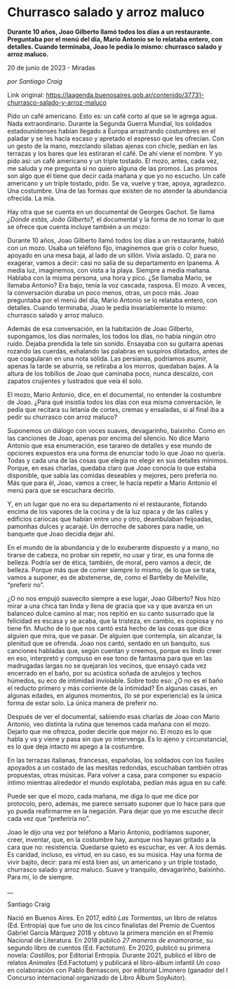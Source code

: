 # Churrasco salado y arroz maluco

**Durante 10 años, Joao Gilberto llamó todos los días a un restaurante. Preguntaba por el menú del día, Mario Antonio se lo relataba entero, con detalles. Cuando terminaba, Joao le pedía lo mismo: churrasco salado y arroz maluco.**

20 de junio de 2023 - Miradas

_por Santiago Craig_

Link original: https://laagenda.buenosaires.gob.ar/contenido/37731-churrasco-salado-y-arroz-maluco



Pido un café americano. Esto es: un café corto al que se le agrega agua. Nada extraordinario. Durante la Segunda Guerra Mundial, los soldados estadounidenses habían llegado a Europa arrastrando costumbres en el paladar y se les hacía escaso y apretado el espresso que les ofrecían. Con un gesto de la mano, mezclando sílabas ajenas con chicle, pedían en las terrazas y los bares que les estiraran el café. De ahí viene el nombre. Y yo pido así: un café americano y un triple tostado. El mozo, antes, cada vez, me saluda y me pregunta si no quiero alguna de las promos. Las promos son algo que él tiene que decir cada mañana y que yo no escucho. Un café americano y un triple tostado, pido. Se va, vuelve y trae, apoya, agradezco. Una costumbre. Una de las formas que existen de no atender la abundancia ofrecida. La mía.




Hay otra que se cuenta en un documental de Georges Gachot. Se llama *¿Dónde estás, Joâo Gilberto?,* el documental y la forma de no tomar lo que se ofrece que cuenta incluye también a un mozo:




Durante 10 años, Joao Gilberto llamó todos los días a un restaurante, habló con un mozo. Usaba un teléfono fijo, imaginemos que gris o color hueso, apoyado en una mesa baja, al lado de un sillón. Vivía aislado. O, para no exagerar, vamos a decir: casi no salía de su departamento en Ipanema. A media luz, imaginemos, con vista a la playa. Siempre a media mañana. Hablaba con la misma persona, una hora y pico. ¿Se llamaba Mario, se llamaba Antonio? Era bajo, tenía la voz cascada, rasposa. El mozo. A veces, la conversación duraba un poco menos, otras, un poco más. Joao preguntaba por el menú del día, Mario Antonio se lo relataba entero, con detalles. Cuando terminaba, Joao le pedía invariablemente lo mismo: churrasco salado y arroz maluco.




Además de esa conversación, en la habitación de Joao Gilberto, supongamos, los días normales, los todos los días, no había ningún otro ruido. Dejaba prendida la tele sin sonido. Ensayaba con su guitarra apenas rozando las cuerdas, exhalando las palabras en suspiros dilatados, antes de que coagularan en una nota sólida. Las persianas, podríamos asumir, apenas la tarde se aburría, se retiraba a los morros, quedaban bajas. A la altura de los tobillos de Joao que caminaba poco, nunca descalzo, con zapatos crujientes y lustrados que veía él solo.




El mozo, Mario Antonio, dice, en el documental, no entender la costumbre de Joao. ¿Para qué insistía todos los días con esa misma conversación, le pedía que recitara su letanía de cortes, cremas y ensaladas, si al final iba a pedir su churrasco con arroz maluco?




Suponemos un diálogo con voces suaves, devagarinho, baixinho. Como en las canciones de Joao, apenas por encima del silencio. No dice Mario Antonio que esa enumeración, ese tarareo de detalles y ese mundo de opciones expuestos era una forma de enunciar todo lo que Joao no quería. Todas y cada una de las cosas que elegía no elegir en sus detalles mínimos. Porque, en esas charlas, quedaba claro que Joao conocía lo que estaba disponible, que sabía las comidas deseables y mejores, pero prefería no. Más que para él, Joao, vamos a creer, le hacía repetir a Mario Antonio el menú para que se escuchara decirlo.




Y, en un lugar que no era su departamento ni el restaurante, flotando encima de los vapores de la cocina y de la luz opaca y de las calles y edificios cariocas que habían entre uno y otro, deambulaban feijoadas, pamonhas dulces y acarajé. Un derroche de sabores para nadie, un banquete que Joao decidía dejar ahí.




En el mundo de la abundancia y de lo exuberante dispuesto y a mano, no tirarse de cabeza, no probar sin repetir, no usar y tirar, es una forma de belleza. Podría ser de ética, también, de moral, pero vamos a decir, de belleza. Porque más que de comer siempre lo mismo, de lo que se trata, vamos a suponer, es de abstenerse, de, como el Bartleby de Melville, “preferir no”.




¿O no nos empujó suavecito siempre a ese lugar, Joao Gilberto? Nos hizo mirar a una chica tan linda y llena de gracia que va y que avanza en un balanceo dulce camino al mar; nos repitió en su canto susurrado que la felicidad es escasa y se acaba, que la tristeza, en cambio, es copiosa y no tiene fin. Mucho de lo que nos cantó está hecho de las cosas que dice alguien que mira, que ve pasar. De alguien que contempla, sin alcanzar, la plenitud que se ofrenda. Joao nos cantó, sentado en un banquito, sus canciones habladas que, según cuentan y creemos, porque es lindo creer en eso, interpretó y compuso en ese tono de fantasma para que en las madrugadas largas no se quejaran los vecinos, que ensayó cada vez encerrado en el baño, por su acústica soñada de azulejos y techos húmedos, su eco de intimidad inviolable. Sobre todo eso: ¿O no es el baño el reducto primero y más corriente de la intimidad? En algunas casas, en algunas edades, en algunos momentos, (lo sé por experiencia) es la única forma de estar solo. La única manera de preferir no.




Después de ver el documental, sabiendo esas charlas de Joao con Mario Antonio, veo distinta la rutina que tenemos cada mañana con el mozo. Dejarlo que me ofrezca, poder decirle que mejor no. El mozo es lo que habla y va y viene y pasa sin que yo intervenga. Es lo ajeno y circunstancial, es lo que deja intacto mi apego a la costumbre.




En las terrazas italianas, francesas, españolas, los soldados con los fusiles apoyados a un costado de las mesitas redondas, escuchaban también otras propuestas, otras músicas. Para volver a casa, para componer su espacio íntimo mientras alrededor el mundo explotaba, pedían más agua en su café.




Puede ser que el mozo, cada mañana, me diga lo que me dice por protocolo, pero, además, me parece sensato suponer que lo hace para que yo pueda reafirmarme en la negación. Para dejar que yo me escuche decir cada vez que “preferiría no”.




Joao le dijo una vez por teléfono a Mario Antonio, podríamos suponer, creer, inventar, que, en la costumbre hay, aunque nos hayan gritado a la cara que no: resistencia. Quedarse quieto es escuchar, es ver. A los demás. Es caridad, incluso, es virtud, en su caso, es su música. Hay una forma de vivir bajito, decir: para mí está bien así, un americano y un triple tostado, churrasco salado y arroz maluco. Suave y tranquilo, devagarinho, baixinho. Para mí, lo de siempre.




\_\_




Santiago Craig




Nació en Buenos Aires. En 2017, editó *Las Tormentas*, un libro de relatos (Ed. Entropía) que fue uno de los cinco finalistas del Premio de Cuentos Gabriel García Márquez 2018 y obtuvo la primera mención en el Premio Nacional de Literatura. En 2018 publicó *27 maneras de enamorarse*, su segundo libro de cuentos (Ed. Factotum). En 2020, publicó su primera novela: *Castillos*, por Editorial Entropía. Durante 2021, publicó el libro de relatos *Animales* (Ed.Factotum) y publicará el libro-álbum infantil *Un coso* en colaboración con Pablo Bernasconi, por editorial Limonero (ganador del I Concurso internacional organizado de Libro Álbum SoyAutor).



